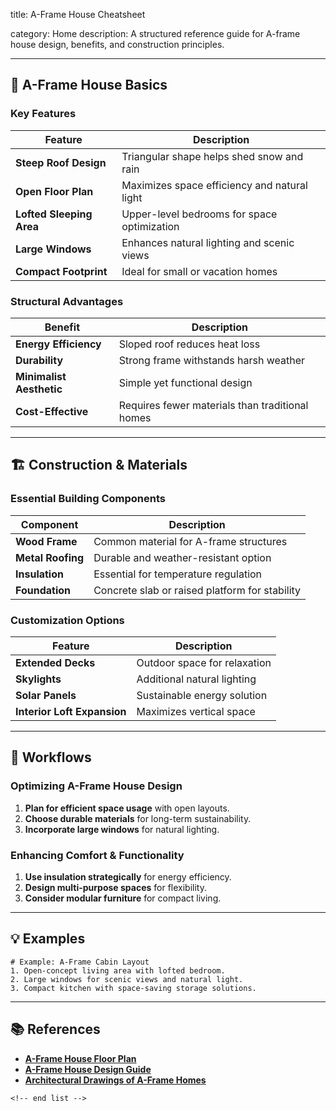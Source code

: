 title: A-Frame House Cheatsheet

category: Home
description: A structured reference guide for A-frame house design, benefits, and construction principles.

---

## 🏡 **A-Frame House Basics**

### **Key Features**

| Feature                        | Description                                  |
| ------------------------------ | -------------------------------------------- |
| **Steep Roof Design**    | Triangular shape helps shed snow and rain    |
| **Open Floor Plan**      | Maximizes space efficiency and natural light |
| **Lofted Sleeping Area** | Upper-level bedrooms for space optimization  |
| **Large Windows**        | Enhances natural lighting and scenic views   |
| **Compact Footprint**    | Ideal for small or vacation homes            |

### **Structural Advantages**

| Benefit                        | Description                                     |
| ------------------------------ | ----------------------------------------------- |
| **Energy Efficiency**    | Sloped roof reduces heat loss                   |
| **Durability**           | Strong frame withstands harsh weather           |
| **Minimalist Aesthetic** | Simple yet functional design                    |
| **Cost-Effective**       | Requires fewer materials than traditional homes |

---

## 🏗 **Construction & Materials**

### **Essential Building Components**

| Component               | Description                                    |
| ----------------------- | ---------------------------------------------- |
| **Wood Frame**    | Common material for A-frame structures         |
| **Metal Roofing** | Durable and weather-resistant option           |
| **Insulation**    | Essential for temperature regulation           |
| **Foundation**    | Concrete slab or raised platform for stability |

### **Customization Options**

| Feature                           | Description                  |
| --------------------------------- | ---------------------------- |
| **Extended Decks**          | Outdoor space for relaxation |
| **Skylights**               | Additional natural lighting  |
| **Solar Panels**            | Sustainable energy solution  |
| **Interior Loft Expansion** | Maximizes vertical space     |

---

## 🔄 **Workflows**

### **Optimizing A-Frame House Design**

1. **Plan for efficient space usage** with open layouts.
2. **Choose durable materials** for long-term sustainability.
3. **Incorporate large windows** for natural lighting.

### **Enhancing Comfort & Functionality**

1. **Use insulation strategically** for energy efficiency.
2. **Design multi-purpose spaces** for flexibility.
3. **Consider modular furniture** for compact living.

---

## 💡 **Examples**

```plaintext
# Example: A-Frame Cabin Layout
1. Open-concept living area with lofted bedroom.  
2. Large windows for scenic views and natural light.  
3. Compact kitchen with space-saving storage solutions.  
```

---

## 📚 **References**

- **[A-Frame House Floor Plan](https://edrawmax.wondershare.com/templates/a-frame-house-plan.html)**
- **[A-Frame House Design Guide](https://www.arcsite.com/template/a-frame-house-floor-plan)**
- **[Architectural Drawings of A-Frame Homes](https://architizer.com/blog/inspiration/collections/architectural-drawings-a-frame-homes-in-section/)**

```
<!-- end list -->
```
